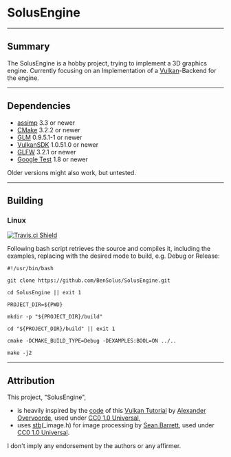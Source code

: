 
# SolusEngine

---

## Summary

The SolusEngine is a hobby project, trying to implement a 3D graphics engine.
Currently focusing on an Implementation of a
[Vulkan](https://www.khronos.org/vulkan/)-Backend for the engine.

---

## Dependencies

*   [assimp](http://assimp.sourceforge.net/) 3.3 or newer
*   [CMake](https://cmake.org/) 3.2.2 or newer
*   [GLM](http://glm.g-truc.net/0.9.8/index.html) 0.9.5.1-1 or newer
*   [VulkanSDK](https://vulkan.lunarg.com/sdk/home) 1.0.51.0 or newer
*   [GLFW](http://www.glfw.org/) 3.2.1 or newer
*   [Google Test](https://github.com/google/googletest) 1.8 or newer

Older versions might also work, but untested.

---

## Building

### Linux

[![Travis.ci Shield](https://img.shields.io/travis/BenSolus/SolusEngine/master.svg?style=plastic&label=Ubuntu-14.04)](https://travis-ci.org/BenSolus/SolusEngine)

Following bash script retrieves the source and compiles it, including the
examples, replacing <Build-Mode> with the desired mode to build, e.g. Debug or
Release:

```shell
#!/usr/bin/bash

git clone https://github.com/BenSolus/SolusEngine.git

cd SolusEngine || exit 1

PROJECT_DIR=${PWD}

mkdir -p "${PROJECT_DIR}/build"

cd "${PROJECT_DIR}/build" || exit 1

cmake -DCMAKE_BUILD_TYPE=Debug -DEXAMPLES:BOOL=ON ../..

make -j2
```

---

## Attribution

This project, "SolusEngine",
*   is heavily inspired by the
    [code](https://github.com/Overv/VulkanTutorial/tree/master/code) of this
    [Vulkan Tutorial](https://vulkan-tutorial.com/) by
    [Alexander Overvoorde](https://github.com/Overv), used under
    [CC0 1.0 Universal](https://creativecommons.org/publicdomain/zero/1.0/),
*   uses [stb](https://github.com/nothings/stb)(_image.h) for image processing
    by [Sean Barrett](https://github.com/nothings), used under
    [CC0 1.0 Universal](https://creativecommons.org/publicdomain/zero/1.0/).

I don't imply any endorsement by the authors or any affirmer.

